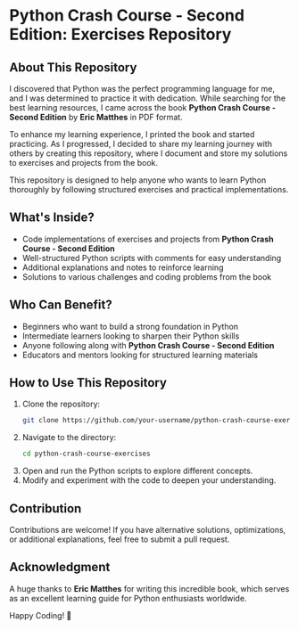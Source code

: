 # Python Crash Course - Second Edition: Exercises Repository

## About This Repository
I discovered that Python was the perfect programming language for me, and I was determined to practice it with dedication. While searching for the best learning resources, I came across the book **Python Crash Course - Second Edition** by **Eric Matthes** in PDF format.

To enhance my learning experience, I printed the book and started practicing. As I progressed, I decided to share my learning journey with others by creating this repository, where I document and store my solutions to exercises and projects from the book.

This repository is designed to help anyone who wants to learn Python thoroughly by following structured exercises and practical implementations.

## What's Inside?
- Code implementations of exercises and projects from **Python Crash Course - Second Edition**
- Well-structured Python scripts with comments for easy understanding
- Additional explanations and notes to reinforce learning
- Solutions to various challenges and coding problems from the book

## Who Can Benefit?
- Beginners who want to build a strong foundation in Python
- Intermediate learners looking to sharpen their Python skills
- Anyone following along with **Python Crash Course - Second Edition**
- Educators and mentors looking for structured learning materials

## How to Use This Repository
1. Clone the repository:
   ```bash
   git clone https://github.com/your-username/python-crash-course-exercises.git
   ```
2. Navigate to the directory:
   ```bash
   cd python-crash-course-exercises
   ```
3. Open and run the Python scripts to explore different concepts.
4. Modify and experiment with the code to deepen your understanding.

## Contribution
Contributions are welcome! If you have alternative solutions, optimizations, or additional explanations, feel free to submit a pull request.

## Acknowledgment
A huge thanks to **Eric Matthes** for writing this incredible book, which serves as an excellent learning guide for Python enthusiasts worldwide.

Happy Coding! 🚀
